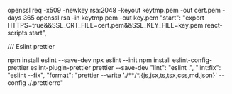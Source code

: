 openssl req -x509 -newkey rsa:2048 -keyout keytmp.pem -out cert.pem -days 365
openssl rsa -in keytmp.pem -out key.pem
"start": "export HTTPS=true&&SSL_CRT_FILE=cert.pem&&SSL_KEY_FILE=key.pem react-scripts start",




/// Eslint prettier

npm install eslint --save-dev
npx eslint --init
npm install eslint-config-prettier eslint-plugin-prettier prettier --save-dev
"lint": "eslint .",
"lint:fix": "eslint --fix",
"format": "prettier --write './**/*.{js,jsx,ts,tsx,css,md,json}' --config ./.prettierrc"